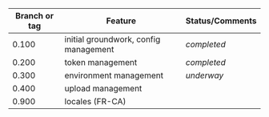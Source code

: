 | Branch or tag | Feature                                               | Status/Comments |
|---------------|-------------------------------------------------------|-----------------|
| 0.100         | initial groundwork, config management                 | *completed*     |
| 0.200         | token management                                      | *completed*     |
| 0.300         | environment management                                | *underway*      |
| 0.400         | upload management                                     | |
| 0.900		| locales (FR-CA) | |
